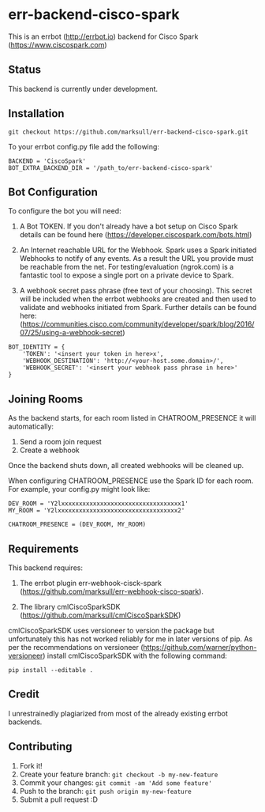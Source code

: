 err-backend-cisco-spark
======

This is an errbot (http://errbot.io) backend for Cisco Spark (https://www.ciscospark.com)


## Status

This backend is currently under development.


## Installation

```
git checkout https://github.com/marksull/err-backend-cisco-spark.git
```

To your errbot config.py file add the following:

```
BACKEND = 'CiscoSpark'
BOT_EXTRA_BACKEND_DIR = '/path_to/err-backend-cisco-spark'
```

## Bot Configuration


To configure the bot you will need:

1. A Bot TOKEN. If you don't already have a bot setup on Cisco Spark details can be
   found here (https://developer.ciscospark.com/bots.html)

2. An Internet reachable URL for the Webhook. Spark uses a Spark initiated Webhooks to notify of any events. As a result
   the URL you provide must be reachable from the net. For testing/evaluation (ngrok.com) is a fantastic tool to expose
   a single port on a private device to Spark.

3. A webhook secret pass phrase (free text of your choosing). This secret will be included when the errbot webhooks
   are created and then used to validate and webhooks initiated from Spark. Further details can be found here:
   (https://communities.cisco.com/community/developer/spark/blog/2016/07/25/using-a-webhook-secret)


```
BOT_IDENTITY = {
    'TOKEN': '<insert your token in here>x',
    'WEBHOOK_DESTINATION': 'http://<your-host.some.domain>/',
    'WEBHOOK_SECRET': '<insert your webhook pass phrase in here>'
}
```

## Joining Rooms

As the backend starts, for each room listed in CHATROOM_PRESENCE it will automatically:

1. Send a room join request
2. Create a webhook

Once the backend shuts down, all created webhooks will be cleaned up.

When configuring CHATROOM_PRESENCE use the Spark ID for each room. For example, your config.py might look like:

```
DEV_ROOM = 'Y2lxxxxxxxxxxxxxxxxxxxxxxxxxxxxxxxxxx1'
MY_ROOM = 'Y2lxxxxxxxxxxxxxxxxxxxxxxxxxxxxxxxxxx2'

CHATROOM_PRESENCE = (DEV_ROOM, MY_ROOM)
```

## Requirements

This backend requires:

1. The errbot plugin err-webhook-cisck-spark (https://github.com/marksull/err-webhook-cisco-spark).

2. The library cmlCiscoSparkSDK (https://github.com/marksull/cmlCiscoSparkSDK)

cmlCiscoSparkSDK uses versioneer to version the package but unfortunately this has not worked reliably for me in
later versions of pip. As per the recommendations on versioneer (https://github.com/warner/python-versioneer) install
cmlCiscoSparkSDK with the following command:

```
pip install --editable .
```

## Credit

I unrestrainedly plagiarized from most of the already existing errbot backends.


## Contributing

1. Fork it!
2. Create your feature branch: `git checkout -b my-new-feature`
3. Commit your changes: `git commit -am 'Add some feature'`
4. Push to the branch: `git push origin my-new-feature`
5. Submit a pull request :D